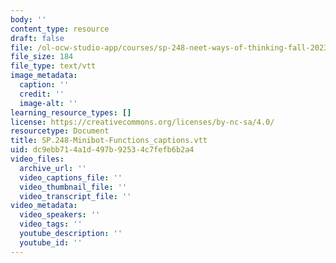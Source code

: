 ```yaml
---
body: ''
content_type: resource
draft: false
file: /ol-ocw-studio-app/courses/sp-248-neet-ways-of-thinking-fall-2023/sp248-minibot-functions_captions.vtt
file_size: 184
file_type: text/vtt
image_metadata:
  caption: ''
  credit: ''
  image-alt: ''
learning_resource_types: []
license: https://creativecommons.org/licenses/by-nc-sa/4.0/
resourcetype: Document
title: SP.248-Minibot-Functions_captions.vtt
uid: dc9ebb71-4a1d-497b-9253-4c7fefb6b2a4
video_files:
  archive_url: ''
  video_captions_file: ''
  video_thumbnail_file: ''
  video_transcript_file: ''
video_metadata:
  video_speakers: ''
  video_tags: ''
  youtube_description: ''
  youtube_id: ''
---
```

